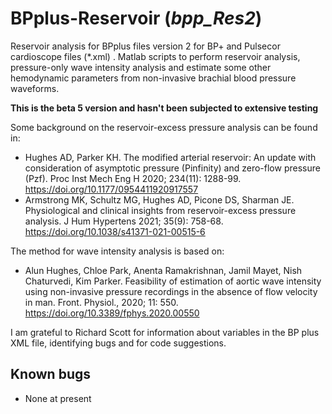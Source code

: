 # BPplus-Reservoir (*bpp_Res2*)
Reservoir analysis for BPplus files version 2 for BP+ and Pulsecor cardioscope files (\*.xml)  .
Matlab scripts to perform reservoir analysis, pressure-only wave intensity analysis and estimate some other hemodynamic parameters from non-invasive brachial blood pressure waveforms.

**This is the beta 5 version and hasn't been subjected to extensive testing**

Some background on the reservoir-excess pressure analysis can be found in:

* Hughes AD, Parker KH. The modified arterial reservoir: An update with consideration of asymptotic pressure (Pinfinity) and zero-flow pressure (Pzf). Proc Inst Mech Eng H 2020; 234(11): 1288-99. https://doi.org/10.1177/0954411920917557
* Armstrong MK, Schultz MG, Hughes AD, Picone DS, Sharman JE. Physiological and clinical insights from reservoir-excess pressure analysis. 
J Hum Hypertens 2021; 35(9): 758-68. https://doi.org/10.1038/s41371-021-00515-6

The method for wave intensity analysis is based on: 
* Alun Hughes, Chloe Park, Anenta Ramakrishnan, Jamil Mayet, Nish Chaturvedi, Kim Parker. Feasibility of estimation of aortic wave intensity using non-invasive pressure recordings in the absence of flow velocity in man.
Front. Physiol., 2020; 11: 550. https://doi.org/10.3389/fphys.2020.00550

I am grateful to Richard Scott for information about variables in the BP plus XML file, identifying bugs and for code suggestions.

## Known bugs
* None at present
